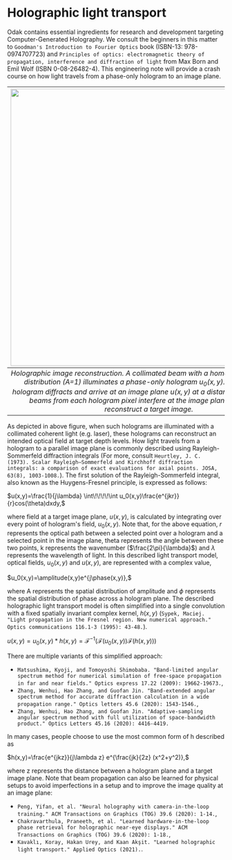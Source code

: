 # Holographic light transport
Odak contains essential ingredients for research and development targeting Computer-Generated Holography.
We consult the beginners in this matter to `Goodman's Introduction to Fourier Optics` book (ISBN-13:  978-0974707723) and `Principles of optics: electromagnetic theory of propagation, interference and diffraction of light` from Max Born and Emil Wolf (ISBN 0-08-26482-4).
This engineering note will provide a crash course on how light travels from a phase-only hologram to an image plane.


| <img src="https://github.com/kunguz/odak/raw/master/docs/notes/holographic_light_transport_files/hologram_generation.png" width="640" alt/> |
|:--:| 
| *Holographic image reconstruction. A collimated beam with a homogenous amplitude distribution (A=1) illuminates a phase-only hologram $u_0(x,y)$. Light from this hologram diffracts and arrive at an image plane $u(x,y)$ at a distance of z. Diffracted beams from each hologram pixel interfere at the image plane and, finally, reconstruct a target image.*|


As depicted in above figure, when such holograms are illuminated with a collimated coherent light (e.g. laser), these holograms can reconstruct an intended optical field at target depth levels.
How light travels from a hologram to a parallel image plane is commonly described using Rayleigh-Sommerfeld diffraction integrals (For more, consult `Heurtley, J. C. (1973). Scalar Rayleigh–Sommerfeld and Kirchhoff diffraction integrals: a comparison of exact evaluations for axial points. JOSA, 63(8), 1003-1008.`).
The first solution of the Rayleigh-Sommerfeld integral, also known as the Huygens-Fresnel principle, is expressed as follows:

$u(x,y)=\frac{1}{j\lambda} \int\!\!\!\!\int u_0(x,y)\frac{e^{jkr}}{r}cos(\theta)dxdy,$

where field at a target image plane, $u(x,y)$, is calculated by integrating over every point of hologram's field, $u_0(x,y)$.
Note that, for the above equation, $r$ represents the optical path between a selected point over a hologram and a selected point in the image plane, theta represents the angle between these two points, k represents the wavenumber ($\frac{2\pi}{\lambda}$) and $\lambda$ represents the wavelength of light.
In this described light transport model, optical fields, $u_0(x,y)$ and $u(x,y)$, are represented with a complex value,

$u_0(x,y)=\amplitude(x,y)e^{j\phase(x,y)},$

where A represents the spatial distribution of amplitude and $\phi$ represents the spatial distribution of phase across a hologram plane.
The described holographic light transport model is often simplified into a single convolution with a fixed spatially invariant complex kernel, $h(x,y)$ (`Sypek, Maciej. "Light propagation in the Fresnel region. New numerical approach." Optics communications 116.1-3 (1995): 43-48.`).

$u(x,y)=u_0(x,y) * h(x,y) =\mathcal{F}^{-1}(\mathcal{F}(u_0(x,y)) \mathcal{F}(h(x,y)))$

There are multiple variants of this simplified approach:

* `Matsushima, Kyoji, and Tomoyoshi Shimobaba. "Band-limited angular spectrum method for numerical simulation of free-space propagation in far and near fields." Optics express 17.22 (2009): 19662-19673.`,
* `Zhang, Wenhui, Hao Zhang, and Guofan Jin. "Band-extended angular spectrum method for accurate diffraction calculation in a wide propagation range." Optics letters 45.6 (2020): 1543-1546.`,
* `Zhang, Wenhui, Hao Zhang, and Guofan Jin. "Adaptive-sampling angular spectrum method with full utilization of space-bandwidth product." Optics Letters 45.16 (2020): 4416-4419.`

In many cases, people choose to use the most common form of h described as

$h(x,y)=\frac{e^{jkz}}{j\lambda z} e^{\frac{jk}{2z} (x^2+y^2)},$

where z represents the distance between a hologram plane and a target image plane.
Note that beam propagation can also be learned for physical setups to avoid imperfections in a setup and to improve the image quality at an image plane:

* `Peng, Yifan, et al. "Neural holography with camera-in-the-loop training." ACM Transactions on Graphics (TOG) 39.6 (2020): 1-14.`,
* `Chakravarthula, Praneeth, et al. "Learned hardware-in-the-loop phase retrieval for holographic near-eye displays." ACM Transactions on Graphics (TOG) 39.6 (2020): 1-18.`,
* `Kavaklı, Koray, Hakan Urey, and Kaan Akşit. "Learned holographic light transport." Applied Optics (2021).`.
